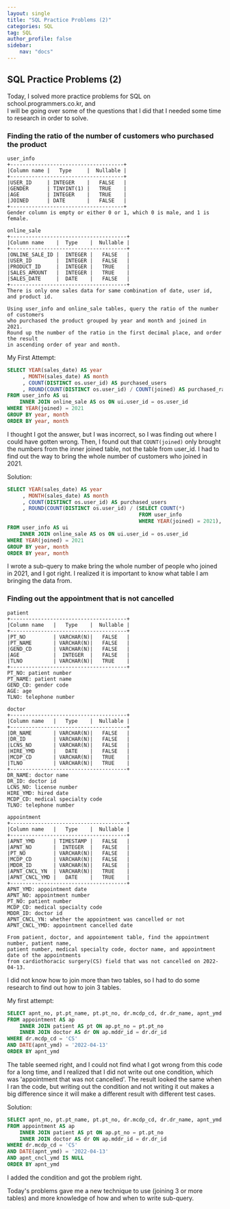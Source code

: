 ```yaml
---
layout: single
title: "SQL Practice Problems (2)"
categories: SQL
tag: SQL
author_profile: false
sidebar:
    nav: "docs"
---
```


## SQL Practice Problems (2)

Today, I solved more practice problems for SQL on school.programmers.co.kr, and  
I will be going over some of the questions that I did that I needed some time to research in order to solve.

### Finding the ratio of the number of customers who purchased the product

```
user_info
+-------------------------------------+
|Column name |   Type     |  Nullable |
+-------------------------------------+
|USER_ID     | INTEGER    |   FALSE   |
|GENDER	     | TINYINT(1) |   TRUE    |
|AGE	     | INTEGER    |   TRUE    |
|JOINED	     | DATE       |   FALSE   |
+-------------------------------------+
Gender column is empty or either 0 or 1, which 0 is male, and 1 is female. 

online_sale
+--------------------------------------+
|Column name    |  Type    |  Nullable |
+--------------------------------------+
|ONLINE_SALE_ID |  INTEGER |   FALSE   |
|USER_ID        |  INTEGER |   FALSE   |
|PRODUCT_ID     |  INTEGER |   TRUE    |
|SALES_AMOUNT   |  INTEGER |   TRUE    |
|SALES_DATE     |  DATE    |   FALSE   |
+--------------------------------------+
There is only one sales data for same combination of date, user id, and product id.

Using user_info and online_sale tables, query the ratio of the number of customers
who purchased the product grouped by year and month and joined in 2021.
Round up the number of the ratio in the first decimal place, and order the result
in ascending order of year and month.
```

My First Attempt:
```sql
SELECT YEAR(sales_date) AS year
     , MONTH(sales_date) AS month
     , COUNT(DISTINCT os.user_id) AS purchased_users
     , ROUND(COUNT(DISTINCT os.user_id) / COUNT(joined) AS purchased_ratio
FROM user_info AS ui
    INNER JOIN online_sale AS os ON ui.user_id = os.user_id
WHERE YEAR(joined) = 2021
GROUP BY year, month
ORDER BY year, month
```
I thought I got the answer, but I was incorrect, so I was finding out where I could have gotten wrong. 
Then, I found out that ```COUNT(joined)``` only brought the numbers from the inner joined table, not the table from user_id. 
I had to find out the way to bring the whole number of customers who joined in 2021.

Solution:
```sql
SELECT YEAR(sales_date) AS year
     , MONTH(sales_date) AS month
     , COUNT(DISTINCT os.user_id) AS purchased_users
     , ROUND(COUNT(DISTINCT os.user_id) / (SELECT COUNT(*)
                                           FROM user_info
                                           WHERE YEAR(joined) = 2021), 1) AS purchased_ratio
FROM user_info AS ui
    INNER JOIN online_sale AS os ON ui.user_id = os.user_id
WHERE YEAR(joined) = 2021
GROUP BY year, month
ORDER BY year, month
```
I wrote a sub-query to make bring the whole number of people who joined in 2021, and I got right. 
I realized it is important to know what table I am bringing the data from.

### Finding out the appointment that is not cancelled

```
patient
+--------------------------------------+
|Column name   |   Type    |  Nullable |
+--------------------------------------+
|PT_NO         | VARCHAR(N)|   FALSE   |
|PT_NAME       | VARCHAR(N)|   FALSE   |
|GEND_CD       | VARCHAR(N)|   FALSE   |
|AGE           |  INTEGER  |   FALSE   |
|TLNO          | VARCHAR(N)|   TRUE    |
+--------------------------------------+
PT_NO: patient number
PT_NAME: patient name
GEND_CD: gender code
AGE: age
TLNO: telephone number

doctor
+--------------------------------------+
|Column name   |   Type    |  Nullable |
+--------------------------------------+
|DR_NAME       | VARCHAR(N)|   FALSE   |
|DR_ID         | VARCHAR(N)|   FALSE   |
|LCNS_NO       | VARCHAR(N)|   FALSE   |
|HIRE_YMD      |   DATE    |   FALSE   |
|MCDP_CD       | VARCHAR(N)|   TRUE    |
|TLNO          | VARCHAR(N)|   TRUE    |
+--------------------------------------+
DR_NAME: doctor name
DR_ID: doctor id
LCNS_NO: license number
HIRE_YMD: hired date
MCDP_CD: medical specialty code
TLNO: telephone number

appointment
+--------------------------------------+
|Column name   |   Type    |  Nullable |
+--------------------------------------+
|APNT_YMD      | TIMESTAMP |   FALSE   |
|APNT_NO       |  INTEGER  |   FALSE   |
|PT_NO         | VARCHAR(N)|   FALSE   |
|MCDP_CD       | VARCHAR(N)|   FALSE   |
|MDDR_ID       | VARCHAR(N)|   FALSE   |
|APNT_CNCL_YN  | VARCHAR(N)|   TRUE    |
|APNT_CNCL_YMD |   DATE    |   TRUE    |
+--------------------------------------+
APNT_YMD: appointment date
APNT_NO: appointment number
PT_NO: patient number
MCDP_CD: medical specialty code
MDDR_ID: doctor id
APNT_CNCL_YN: whether the appointment was cancelled or not
APNT_CNCL_YMD: appointment cancelled date

From patient, doctor, and appointement table, find the appointment number, patient name,
patient number, medical specialty code, doctor name, and appointment date of the appointments
from cardiothoracic surgery(CS) field that was not cancelled on 2022-04-13.
```

I did not know how to join more than two tables, so I had to do some research to find out how to join 3 tables. 

My first attempt:
```sql
SELECT apnt_no, pt.pt_name, pt.pt_no, dr.mcdp_cd, dr.dr_name, apnt_ymd
FROM appointment AS ap
    INNER JOIN patient AS pt ON ap.pt_no = pt.pt_no
    INNER JOIN doctor AS dr ON ap.mddr_id = dr.dr_id
WHERE dr.mcdp_cd = 'CS'
AND DATE(apnt_ymd) = '2022-04-13'
ORDER BY apnt_ymd
```
The table seemed right, and I could not find what I got wrong from this code for a long time, 
and I realized that I did not write out one condition, which was 'appointment that was not cancelled'. 
The result looked the same when I ran the code, but writing out the condition and not writing it out makes a big difference 
since it will make a different result with different test cases.

Solution:
```sql
SELECT apnt_no, pt.pt_name, pt.pt_no, dr.mcdp_cd, dr.dr_name, apnt_ymd
FROM appointment AS ap
    INNER JOIN patient AS pt ON ap.pt_no = pt.pt_no
    INNER JOIN doctor AS dr ON ap.mddr_id = dr.dr_id
WHERE dr.mcdp_cd = 'CS'
AND DATE(apnt_ymd) = '2022-04-13'
AND apnt_cncl_ymd IS NULL
ORDER BY apnt_ymd
```
I added the condition and got the problem right.

Today's problems gave me a new technique to use (joining 3 or more tables) and more knowledge of 
how and when to write sub-query.